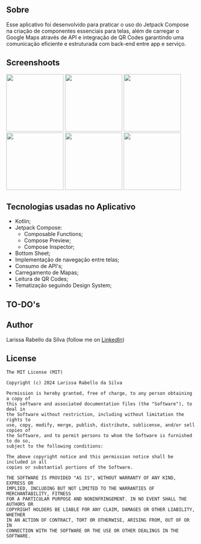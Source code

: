## Sobre
Esse aplicativo foi desenvolvido para praticar o uso do Jetpack Compose na criação de componentes essenciais para telas, além de carregar o Google Maps através de API e integração de QR Codes garantindo uma comunicação eficiente e estruturada com back-end entre app e serviço.

## Screenshoots
<img src="https://github.com/user-attachments/assets/d42c465e-b658-4dbe-8576-f22527d3fd5a" width="152">
<img src="https://github.com/user-attachments/assets/3b7c61af-2a60-4ef9-9c8f-05823613b89b" width="152">
<img src="https://github.com/user-attachments/assets/c472408e-d925-4d2e-bb0c-a2566e22d694" width="152">
<img src="https://github.com/user-attachments/assets/0e5d4282-0917-484c-ae2e-011dbbbefe88" width="152">
<img src="https://github.com/user-attachments/assets/8082446e-c1be-470d-8955-ed9ff10de003" width="152">
<img src="https://github.com/user-attachments/assets/32c93548-ca6d-4a34-af1f-94dc74b031e5" width="152">

## Tecnologias usadas no Aplicativo
* Kotlin;
* Jetpack Compose:
  * Composable Functions;
  * Compose Preview;
  * Compose Inspector;
* Bottom Sheet;
* Implementação de navegação entre telas;
* Consumo de API's;
* Carregamento de Mapas;
* Leitura de QR Codes;
* Tematização seguindo Design System;

## TO-DO's


## Author
Larissa Rabello da Silva (follow me on [LinkedIn](https://www.linkedin.com/in/larissa-rabello/))

## License
```
The MIT License (MIT)

Copyright (c) 2024 Larissa Rabello da Silva

Permission is hereby granted, free of charge, to any person obtaining a copy of
this software and associated documentation files (the "Software"), to deal in
the Software without restriction, including without limitation the rights to
use, copy, modify, merge, publish, distribute, sublicense, and/or sell copies of
the Software, and to permit persons to whom the Software is furnished to do so,
subject to the following conditions:

The above copyright notice and this permission notice shall be included in all
copies or substantial portions of the Software.

THE SOFTWARE IS PROVIDED "AS IS", WITHOUT WARRANTY OF ANY KIND, EXPRESS OR
IMPLIED, INCLUDING BUT NOT LIMITED TO THE WARRANTIES OF MERCHANTABILITY, FITNESS
FOR A PARTICULAR PURPOSE AND NONINFRINGEMENT. IN NO EVENT SHALL THE AUTHORS OR
COPYRIGHT HOLDERS BE LIABLE FOR ANY CLAIM, DAMAGES OR OTHER LIABILITY, WHETHER
IN AN ACTION OF CONTRACT, TORT OR OTHERWISE, ARISING FROM, OUT OF OR IN
CONNECTION WITH THE SOFTWARE OR THE USE OR OTHER DEALINGS IN THE SOFTWARE.
```
